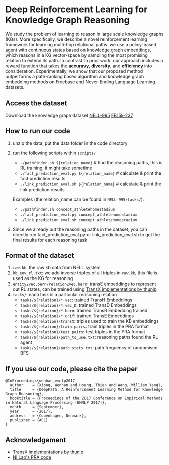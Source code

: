 # Deep Reinforcement Learning for Knowledge Graph Reasoning
We study the problem of learning to reason in large scale knowledge graphs (KGs). More specifically, we describe a novel reinforcement learning framework for learning multi-hop relational paths: we use a policy-based agent with continuous states based on knowledge graph embeddings, which reasons in a KG vector-space by sampling the most promising relation to extend its path. In contrast to prior work, our approach includes a reward function that takes the **accuravy**, **diversity**, and **efficiency** into consideration. Experimentally, we show that our proposed method outperforms a path-ranking based algorithm and knowledge graph embedding methods on Freebase and Never-Ending Language Learning datasets.

## Access the dataset
Download the knowledge graph dataset [NELL-995](http://cs.ucsb.edu/~xwhan/datasets/NELL-995.zip) [FB15k-237](http://nlp.cs.ucsb.edu/data/fb15k-237.tar.gz)

## How to run our code 
1. unzip the data, put the data folder in the code directory
2. run the following scripts within `scripts/`
    *   `./pathfinder.sh ${relation_name}`  # find the reasoning paths, this is RL training, it might take sometime
    *   `./fact_prediction_eval.py ${relation_name}` # calculate & print the fact prediction results
    *   `./link_prediction_eval.sh ${relation_name}` # calculate & print the link prediction results

    Examples (the relation_name can be found in `NELL-995/tasks/`):
    * `./pathfinder.sh concept_athletehomestadium` 
    * `./fact_prediction_eval.py concept_athletehomestadium`
    * `./link_prediction_eval.sh concept_athletehomestadium`
3. Since we already put the reasoning paths in the dataset, you can directly run fact_prediction_eval.py or link_prediction_eval.sh to get the final results for each reasoning task

## Format of the dataset
1. `raw.kb`: the raw kb data from NELL system
2. `kb_env_rl.txt`: we add inverse triples of all triples in `raw.kb`, this file is used as the KG for reasoning
3. `entity2vec.bern/relation2vec.bern`: transE embeddings to represent out RL states, can be trained using [TransX implementations by thunlp](https://github.com/thunlp/Fast-TransX)
4. `tasks/`: each task is a particular reasoning relation
    * `tasks/${relation}/*.vec`: trained TransH Embeddings
    * `tasks/${relation}/*.vec_D`: trained TransD Embeddings
    * `tasks/${relation}/*.bern`: trained TransR Embedding trained
    * `tasks/${relation}/*.unif`: trained TransE Embeddings
    * `tasks/${relation}/transX`: triples used to train the KB embeddings
    * `tasks/${relation}/train.pairs`: train triples in the PRA format
    * `tasks/${relation}/test.pairs`: test triples in the PRA format
    * `tasks/${relation}/path_to_use.txt`: reasoning paths found the RL agent
    * `tasks/${relation}/path_stats.txt`: path frequency of randomised BFS

## If you use our code, please cite the paper
```
@InProceedings{wenhan_emnlp2017,
  author    = {Xiong, Wenhan and Hoang, Thien and Wang, William Yang},
  title     = {DeepPath: A Reinforcement Learning Method for Knowledge Graph Reasoning},
  booktitle = {Proceedings of the 2017 Conference on Empirical Methods in Natural Language Processing (EMNLP 2017)},
  month     = {September},
  year      = {2017},
  address   = {Copenhagen, Denmark},
  publisher = {ACL}
}
```

## Acknowledgement
* [TransX implementations by thunlp](https://github.com/thunlp/Fast-TransX)
* [Ni Lao's PRA code](http://www.cs.cmu.edu/~nlao/)
